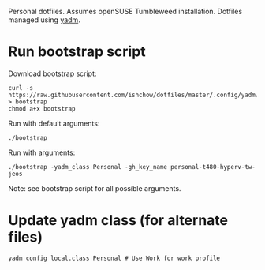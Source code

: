 Personal dotfiles. Assumes openSUSE Tumbleweed installation. Dotfiles managed using [yadm](https://yadm.io/).

# Run bootstrap script

Download bootstrap script:

```
curl -s https://raw.githubusercontent.com/ishchow/dotfiles/master/.config/yadm/bootstrap > bootstrap
chmod a+x bootstrap
```


Run with default arguments:

`./bootstrap`

Run with arguments:

`./bootstrap -yadm_class Personal -gh_key_name personal-t480-hyperv-tw-jeos`

Note: see bootstrap script for all possible arguments.

# Update yadm class (for alternate files)

```
yadm config local.class Personal # Use Work for work profile
```
